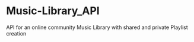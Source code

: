 # Music-Library_API
API for an online community Music Library with shared and private Playlist creation


